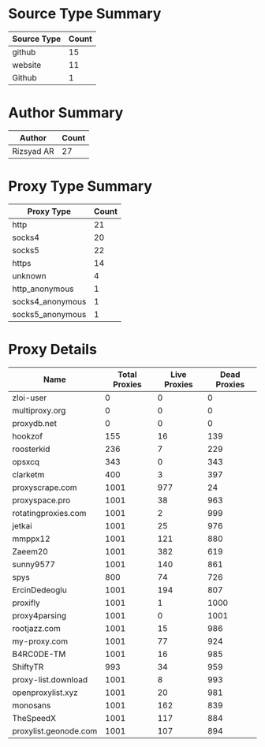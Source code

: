# Source Type Summary

| Source Type | Count |
|-------------|-------|
| github | 15 |
| website | 11 |
| Github | 1 |


# Author Summary

| Author | Count |
|--------|-------|
| Rizsyad AR | 27 |


# Proxy Type Summary

| Proxy Type | Count |
|------------|-------|
| http | 21 |
| socks4 | 20 |
| socks5 | 22 |
| https | 14 |
| unknown | 4 |
| http_anonymous | 1 |
| socks4_anonymous | 1 |
| socks5_anonymous | 1 |


# Proxy Details

| Name | Total Proxies | Live Proxies | Dead Proxies |
|------|---------------|--------------|---------------|
| zloi-user | 0 | 0 | 0 |
| multiproxy.org | 0 | 0 | 0 |
| proxydb.net | 0 | 0 | 0 |
| hookzof | 155 | 16 | 139 |
| roosterkid | 236 | 7 | 229 |
| opsxcq | 343 | 0 | 343 |
| clarketm | 400 | 3 | 397 |
| proxyscrape.com | 1001 | 977 | 24 |
| proxyspace.pro | 1001 | 38 | 963 |
| rotatingproxies.com | 1001 | 2 | 999 |
| jetkai | 1001 | 25 | 976 |
| mmppx12 | 1001 | 121 | 880 |
| Zaeem20 | 1001 | 382 | 619 |
| sunny9577 | 1001 | 140 | 861 |
| spys | 800 | 74 | 726 |
| ErcinDedeoglu | 1001 | 194 | 807 |
| proxifly | 1001 | 1 | 1000 |
| proxy4parsing | 1001 | 0 | 1001 |
| rootjazz.com | 1001 | 15 | 986 |
| my-proxy.com | 1001 | 77 | 924 |
| B4RC0DE-TM | 1001 | 16 | 985 |
| ShiftyTR | 993 | 34 | 959 |
| proxy-list.download | 1001 | 8 | 993 |
| openproxylist.xyz | 1001 | 20 | 981 |
| monosans | 1001 | 162 | 839 |
| TheSpeedX | 1001 | 117 | 884 |
| proxylist.geonode.com | 1001 | 107 | 894 |
